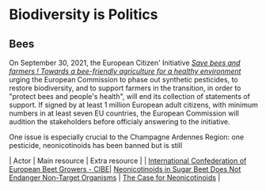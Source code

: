 # Biodiversity is Politics

## Bees

On September 30, 2021, the European Citizen' Initiative [*Save bees and farmers ! Towards a bee-friendly agriculture for a healthy environment*](https://europa.eu/citizens-initiative/initiatives/details/2019/000016_en) urging the European Commission to phase out synthetic pesticides, to restore biodiversity, and to support farmers in the transition, in order to "protect bees and people's health", will end its collection of statements of support. 
If signed by at least 1 million European adult citizens, with minimum numbers in at least seven EU countries, the European Commission will audition the
stakeholders before officialy answering to the initiative.

One issue is especially crucial to the Champagne Ardennes Region: one pesticide, neonicotinoids has been banned but is still 

| Actor | Main resource | Extra resource |
| [International Confederation of European Beet Growers - CIBE](https://www.cibe-europe.eu/mission)| [Neonicotinoids in Sugar Beet Does Not Endanger Non-Target Organisms](https://www.cibe-europe.eu/img/user/CIBE%20Fact%20Sheet%20on%20Neonics%20December%202017%20final%2015%20dec.pdf) | [The Case for Neonicotinoids](https://www.cibe-europe.eu/img/user/058-18%20CIBE%20The%20case%20for%20neonicotinoids%20in%20pelleted%20sugar%20beet%20seeds%20April%202018.pdf) |
